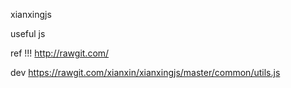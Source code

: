 xianxingjs

useful js

ref !!! http://rawgit.com/


dev
https://rawgit.com/xianxin/xianxingjs/master/common/utils.js
